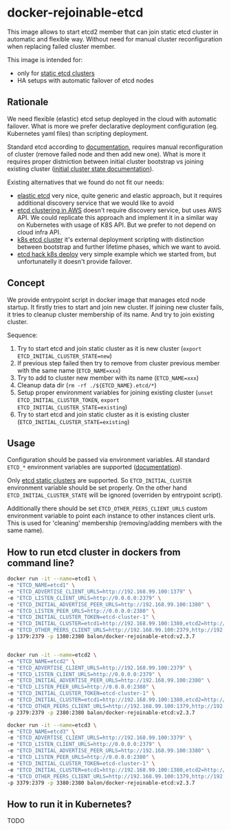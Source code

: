 # docker-rejoinable-etcd

This image allows to start etcd2 member that can join static etcd cluster in automatic and flexible way. Without need for manual cluster reconfiguration when replacing failed cluster member. 

This image is intended for:

- only for [static etcd clusters](https://coreos.com/etcd/docs/latest/clustering.html#static) 
- HA setups with automatic failover of etcd nodes

## Rationale

We need flexible (elastic) etcd setup deployed in the cloud with automatic failover. What is more we prefer declarative deployment configuration (eg. Kubernetes yaml files) than scripting deployment. 

Standard etcd according to [documentation](https://coreos.com/etcd/docs/latest/runtime-configuration.html#replace-a-failed-machine), requires manual reconfiguration of cluster (remove failed node and then add new one). What is more it requires proper distniction between initial cluster bootstrap vs joining existing cluster ([initial cluster state documentation](https://coreos.com/etcd/docs/latest/configuration.html#initial-cluster-state)).  
 
Existing alternatives that we found do not fit our needs:

- [elastic etcd](https://github.com/sttts/elastic-etcd) very nice, quite generic and elastic approach, but it requires additional discovery service that we would like to avoid
- [etcd clustering in AWS](http://engineering.monsanto.com/2015/06/12/etcd-clustering/) doesn't require discovery service, but uses AWS API. We could replicate this approach and implement it in a similar way on Kubernetes with usage of K8S API. But we prefer to not depend on cloud infra API.
- [k8s etcd cluster](https://github.com/blended/k8s-etcd-cluster) it's external deployment scripting with distinction between bootstrap and further lifetime phases, which we want to avoid.
- [etcd hack k8s deploy](https://github.com/coreos/etcd/tree/v2.3.7/hack/kubernetes-deploy) very simple example which we started from, but unfortunatelly it doesn't provide failover.

## Concept

We provide entrypoint script in docker image that manages etcd node startup. It firstly tries to start and join new cluster. If joining new cluster fails, it tries to cleanup cluster membership of its name. And try to join existing cluster. 

Sequence:

1. Try to start etcd and join static cluster as it is new cluster (`export ETCD_INITIAL_CLUSTER_STATE=new`)
2. If previous step failed then try to remove from cluster previous member with the same name (`ETCD_NAME=xxx`)
3. Try to add to cluster new member with its name (`ETCD_NAME=xxx`)
4. Cleanup data dir (`rm -rf ./${ETCD_NAME}.etcd/*`)
5. Setup proper environment variables for joining existing cluster (`unset ETCD_INITIAL_CLUSTER_TOKEN`, `export ETCD_INITIAL_CLUSTER_STATE=existing`)
6. Try to start etcd and join static cluster as it is existing cluster (`ETCD_INITIAL_CLUSTER_STATE=existing`)

## Usage

Configuration should be passed via environment variables. All standard `ETCD_*` environment variables are supported ([documentation](https://coreos.com/etcd/docs/latest/configuration.html)).

Only [etcd static clusters](https://coreos.com/etcd/docs/latest/clustering.html#static) are supported. So `ETCD_INITIAL_CLUSTER` environment variable should be set properly. On the other hand `ETCD_INITIAL_CLUSTER_STATE` will be ignored (overriden by entrypoint script).

Additionally there should be set `ETCD_OTHER_PEERS_CLIENT_URLS` custom environment variable to point each instance to other instances client urls. This is used for 'cleaning' membership (removing/adding members with the same name). 

## How to run etcd cluster in dockers from command line?

```bash
docker run -it --name=etcd1 \
-e "ETCD_NAME=etcd1" \
-e "ETCD_ADVERTISE_CLIENT_URLS=http://192.168.99.100:1379" \
-e "ETCD_LISTEN_CLIENT_URLS=http://0.0.0.0:2379" \
-e "ETCD_INITIAL_ADVERTISE_PEER_URLS=http://192.168.99.100:1380" \
-e "ETCD_LISTEN_PEER_URLS=http://0.0.0.0:2380" \
-e "ETCD_INITIAL_CLUSTER_TOKEN=etcd-cluster-1" \
-e "ETCD_INITIAL_CLUSTER=etcd1=http://192.168.99.100:1380,etcd2=http://192.168.99.100:2380,etcd3=http://192.168.99.100:3380" \
-e "ETCD_OTHER_PEERS_CLIENT_URLS=http://192.168.99.100:2379,http://192.168.99.100:3379" \
-p 1379:2379 -p 1380:2380 balon/docker-rejoinable-etcd:v2.3.7


docker run -it --name=etcd2 \
-e "ETCD_NAME=etcd2" \
-e "ETCD_ADVERTISE_CLIENT_URLS=http://192.168.99.100:2379" \
-e "ETCD_LISTEN_CLIENT_URLS=http://0.0.0.0:2379" \
-e "ETCD_INITIAL_ADVERTISE_PEER_URLS=http://192.168.99.100:2380" \
-e "ETCD_LISTEN_PEER_URLS=http://0.0.0.0:2380" \
-e "ETCD_INITIAL_CLUSTER_TOKEN=etcd-cluster-1" \
-e "ETCD_INITIAL_CLUSTER=etcd1=http://192.168.99.100:1380,etcd2=http://192.168.99.100:2380,etcd3=http://192.168.99.100:3380" \
-e "ETCD_OTHER_PEERS_CLIENT_URLS=http://192.168.99.100:1379,http://192.168.99.100:3379" \
-p 2379:2379 -p 2380:2380 balon/docker-rejoinable-etcd:v2.3.7

docker run -it --name=etcd3 \
-e "ETCD_NAME=etcd3" \
-e "ETCD_ADVERTISE_CLIENT_URLS=http://192.168.99.100:3379" \
-e "ETCD_LISTEN_CLIENT_URLS=http://0.0.0.0:2379" \
-e "ETCD_INITIAL_ADVERTISE_PEER_URLS=http://192.168.99.100:3380" \
-e "ETCD_LISTEN_PEER_URLS=http://0.0.0.0:2380" \
-e "ETCD_INITIAL_CLUSTER_TOKEN=etcd-cluster-1" \
-e "ETCD_INITIAL_CLUSTER=etcd1=http://192.168.99.100:1380,etcd2=http://192.168.99.100:2380,etcd3=http://192.168.99.100:3380" \
-e "ETCD_OTHER_PEERS_CLIENT_URLS=http://192.168.99.100:1379,http://192.168.99.100:2379" \
-p 3379:2379 -p 3380:2380 balon/docker-rejoinable-etcd:v2.3.7
```

## How to run it in Kubernetes?

TODO

